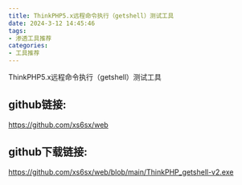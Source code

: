 ```yaml
---
title: ThinkPHP5.x远程命令执行（getshell）测试工具
date: 2024-3-12 14:45:46
tags:
- 渗透工具推荐
categories:
- 工具推荐
---
```




ThinkPHP5.x远程命令执行（getshell）测试工具

## github链接:

https://github.com/xs6sx/web

## github下载链接:

https://github.com/xs6sx/web/blob/main/ThinkPHP_getshell-v2.exe

